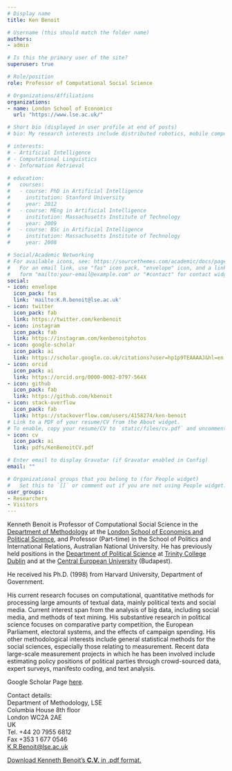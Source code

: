 ```yaml
---
# Display name
title: Ken Benoit

# Username (this should match the folder name)
authors:
- admin

# Is this the primary user of the site?
superuser: true

# Role/position
role: Professor of Computational Social Science

# Organizations/Affiliations
organizations:
- name: London School of Economics
  url: "https://www.lse.ac.uk/"

# Short bio (displayed in user profile at end of posts)
# bio: My research interests include distributed robotics, mobile computing and programmable matter.

# interests:
# - Artificial Intelligence
# - Computational Linguistics
# - Information Retrieval
 
# education:
#   courses:
#   - course: PhD in Artificial Intelligence
#     institution: Stanford University
#     year: 2012
#   - course: MEng in Artificial Intelligence
#     institution: Massachusetts Institute of Technology
#     year: 2009
#   - course: BSc in Artificial Intelligence
#     institution: Massachusetts Institute of Technology
#     year: 2008

# Social/Academic Networking
# For available icons, see: https://sourcethemes.com/academic/docs/page-builder/#icons
#   For an email link, use "fas" icon pack, "envelope" icon, and a link in the
#   form "mailto:your-email@example.com" or "#contact" for contact widget.
social:
- icon: envelope
  icon_pack: fas
  link: 'mailto:K.R.benoit@lse.ac.uk'
- icon: twitter
  icon_pack: fab
  link: https://twitter.com/kenbenoit
- icon: instagram
  icon_pack: fab
  link: https://instagram.com/kenbenoitphotos
- icon: google-scholar
  icon_pack: ai
  link: https://scholar.google.co.uk/citations?user=hp1p9TEAAAAJ&hl=en
- icon: orcid
  icon_pack: ai
  link: https://orcid.org/0000-0002-0797-564X
- icon: github
  icon_pack: fab
  link: https://github.com/kbenoit
- icon: stack-overflow
  icon_pack: fab
  link: https://stackoverflow.com/users/4158274/ken-benoit
# Link to a PDF of your resume/CV from the About widget.
# To enable, copy your resume/CV to `static/files/cv.pdf` and uncomment the lines below.
- icon: cv
  icon_pack: ai
  link: pdfs/KenBenoitCV.pdf

# Enter email to display Gravatar (if Gravatar enabled in Config)
email: ""

# Organizational groups that you belong to (for People widget)
#   Set this to `[]` or comment out if you are not using People widget.
user_groups:
- Researchers
- Visitors
---
```


Kenneth Benoit is Professor of Computational Social Science in the [Department of Methodology](http://www2.lse.ac.uk/methodologyInstitute/Home.aspx) at the [London School of Economics and Political Science](http://www.lse.ac.uk/), and Professor (Part-time) in the School of Politics and International Relations, Australian National University.  He has previously held positions in the [Department of Political Science](http://www.tcd.ie/Political_Science/) at  [Trinity College Dublin](http://www.tcd.ie "TCD") and at the [Central European University](http://www.ceu.hu) (Budapest).

He received his Ph.D. (1998) from Harvard University, Department of Government.

His current research focuses on computational, quantitative methods for processing large amounts of textual data, mainly political texts and social media. Current interest span from the analysis of big data, including social media, and methods of text mining. His substantive research in political science focuses on comparative party competition, the European Parliament, electoral systems, and the effects of campaign spending. His other methodological interests include general statistical methods for the social sciences, especially those relating to measurement. Recent data large-scale measurement projects in which he has been involved include estimating policy positions of political parties through crowd-sourced data, expert surveys, manifesto coding, and text analysis.

Google Scholar Page [here](https://scholar.google.co.uk/citations?user=hp1p9TEAAAAJ).

Contact details:  
Department of Methodology, LSE  
Columbia House 8th floor  
London WC2A 2AE  
UK  
Tel. +44 20 7955 6812  
Fax +353 1 677 0546  
[K.R.Benoit@lse.ac.uk](mailto:K.R.Benoit@lse.ac.uk "Send me an e-mail")

[Download Kenneth Benoit’s **C.V.** in .pdf format.](/pdfs/KenBenoitCV.pdf "CV in pdf format")

